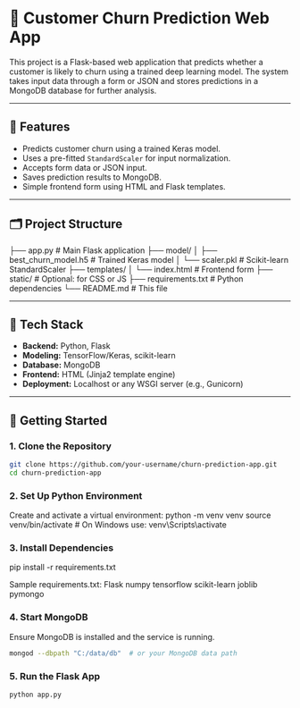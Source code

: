 # 🧠 Customer Churn Prediction Web App

This project is a Flask-based web application that predicts whether a customer is likely to churn using a trained deep learning model. The system takes input data through a form or JSON and stores predictions in a MongoDB database for further analysis.

---

## 📌 Features

- Predicts customer churn using a trained Keras model.
- Uses a pre-fitted `StandardScaler` for input normalization.
- Accepts form data or JSON input.
- Saves prediction results to MongoDB.
- Simple frontend form using HTML and Flask templates.

---

## 🗂️ Project Structure

├── app.py # Main Flask application
├── model/
│ ├── best_churn_model.h5 # Trained Keras model
│ └── scaler.pkl # Scikit-learn StandardScaler
├── templates/
│ └── index.html # Frontend form
├── static/ # Optional: for CSS or JS
├── requirements.txt # Python dependencies
└── README.md # This file



---

## 🔧 Tech Stack

- **Backend:** Python, Flask
- **Modeling:** TensorFlow/Keras, scikit-learn
- **Database:** MongoDB
- **Frontend:** HTML (Jinja2 template engine)
- **Deployment:** Localhost or any WSGI server (e.g., Gunicorn)

---

## 🚀 Getting Started

### 1. Clone the Repository

```bash
git clone https://github.com/your-username/churn-prediction-app.git
cd churn-prediction-app
```


### 2. Set Up Python Environment
Create and activate a virtual environment:
python -m venv venv
source venv/bin/activate  # On Windows use: venv\Scripts\activate

### 3. Install Dependencies
pip install -r requirements.txt

Sample requirements.txt:
Flask
numpy
tensorflow
scikit-learn
joblib
pymongo

### 4. Start MongoDB
Ensure MongoDB is installed and the service is running.
```bash
mongod --dbpath "C:/data/db"  # or your MongoDB data path
```

### 5. Run the Flask App
```bash
python app.py
```
